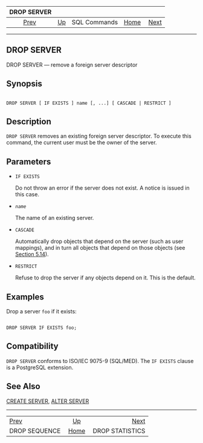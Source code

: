 <!--?xml version="1.0" encoding="UTF-8" standalone="no"?-->

|                   DROP SERVER                  |                                        |              |                                                       |                                                    |
| :--------------------------------------------: | :------------------------------------- | :----------: | ----------------------------------------------------: | -------------------------------------------------: |
| [Prev](sql-dropsequence.html "DROP SEQUENCE")  | [Up](sql-commands.html "SQL Commands") | SQL Commands | [Home](index.html "PostgreSQL 17devel Documentation") |  [Next](sql-dropstatistics.html "DROP STATISTICS") |

***



## DROP SERVER

DROP SERVER — remove a foreign server descriptor

## Synopsis

```

DROP SERVER [ IF EXISTS ] name [, ...] [ CASCADE | RESTRICT ]
```

## Description

`DROP SERVER` removes an existing foreign server descriptor. To execute this command, the current user must be the owner of the server.

## Parameters

*   `IF EXISTS`

    Do not throw an error if the server does not exist. A notice is issued in this case.

*   *`name`*

    The name of an existing server.

*   `CASCADE`

    Automatically drop objects that depend on the server (such as user mappings), and in turn all objects that depend on those objects (see [Section 5.14](ddl-depend.html "5.14. Dependency Tracking")).

*   `RESTRICT`

    Refuse to drop the server if any objects depend on it. This is the default.

## Examples

Drop a server `foo` if it exists:

```

DROP SERVER IF EXISTS foo;
```

## Compatibility

`DROP SERVER` conforms to ISO/IEC 9075-9 (SQL/MED). The `IF EXISTS` clause is a PostgreSQL extension.

## See Also

[CREATE SERVER](sql-createserver.html "CREATE SERVER"), [ALTER SERVER](sql-alterserver.html "ALTER SERVER")

***

|                                                |                                                       |                                                    |
| :--------------------------------------------- | :---------------------------------------------------: | -------------------------------------------------: |
| [Prev](sql-dropsequence.html "DROP SEQUENCE")  |         [Up](sql-commands.html "SQL Commands")        |  [Next](sql-dropstatistics.html "DROP STATISTICS") |
| DROP SEQUENCE                                  | [Home](index.html "PostgreSQL 17devel Documentation") |                                    DROP STATISTICS |
